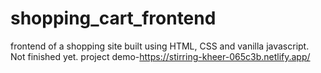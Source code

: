# shopping_cart_frontend

frontend of a shopping site built using HTML, CSS and vanilla javascript.
Not finished yet.
project demo-https://stirring-kheer-065c3b.netlify.app/
